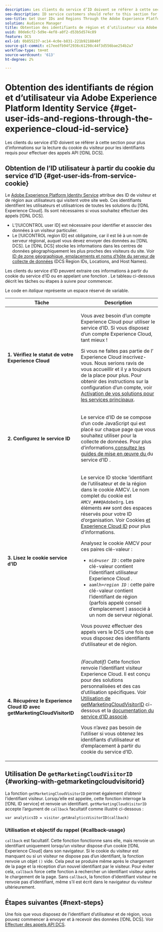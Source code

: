 ```yaml
---
description: Les clients du service d’ID doivent se référer à cette section pour plus d’informations sur la lecture du cookie du visiteur pour les identifiants requis pour effectuer des appels API DCS.
seo-description: ID service customers should refer to this section for information on how to read the visitor cookie for the IDs required to make DCS API calls.
seo-title: Get User IDs and Regions Through the Adobe Experience Platform Identity Service
solution: Audience Manager
title: Obtention des identifiants de région et d’utilisateur via Adobe Experience Platform Identity Service
uuid: 80de6cf2-5d9e-4ef8-a0f2-d53b5d574c89
feature: DCS
exl-id: 0b855237-ac14-4c0e-b831-221b9218840f
source-git-commit: e17eedfb94f2936c61298c44f3d556bae254b2a7
workflow-type: tm+mt
source-wordcount: '613'
ht-degree: 2%

---
```


# Obtention des identifiants de région et d’utilisateur via Adobe Experience Platform Identity Service {#get-user-ids-and-regions-through-the-experience-cloud-id-service}

Les clients du service d’ID doivent se référer à cette section pour plus d’informations sur la lecture du cookie du visiteur pour les identifiants requis pour effectuer des appels API [!DNL DCS].

## Obtention de l’ID utilisateur à partir du cookie du service d’ID {#get-user-ids-from-service-cookie}

Le [Adobe Experience Platform Identity Service](https://experienceleague.adobe.com/docs/id-service/using/home.html?lang=fr) attribue des ID de visiteur et de région aux utilisateurs qui visitent votre site web. Ces identifiants identifient les utilisateurs et utilisatrices de toutes les solutions du [!DNL Experience Cloud]. Ils sont nécessaires si vous souhaitez effectuer des appels [!DNL DCS].

* L’[!UICONTROL user ID] est nécessaire pour identifier et associer des données à un visiteur particulier.
* Le [!UICONTROL region ID] est obligatoire, car il est lié à un nom de serveur régional, auquel vous devez envoyer des données au [!DNL DCS]. Le [!DNL DCS] stocke les informations dans les centres de données géographiquement les plus proches des visiteurs du site. Voir [ID de zone géographique, emplacements et noms d’hôte du serveur de collecte de données](../../../api/dcs-intro/dcs-api-reference/dcs-regions.md) (DCS Region IDs, Locations, and Host Names).

Les clients du service d’ID peuvent extraire ces informations à partir du cookie du service d’ID ou en appelant une fonction . Le tableau ci-dessous décrit les tâches ou étapes à suivre pour commencer.

Le code en *italique* représente un espace réservé de variable.

<table id="table_660EBE1C24DD4FBE9DCE5191836C9135"> 
 <thead> 
  <tr> 
   <th colname="col1" class="entry"> Tâche </th> 
   <th colname="col2" class="entry"> Description </th> 
  </tr> 
 </thead>
 <tbody> 
  <tr> 
   <td colname="col1"> <p> <b>1. Vérifiez le statut de votre <span class="keyword"> Experience Cloud</span> </b> </p> </td> 
   <td colname="col2"> <p>Vous avez besoin d’un compte <span class="keyword"> Experience Cloud</span> pour utiliser le service d’ID. Si vous disposez d’un compte <span class="keyword"> Experience Cloud</span>, tant mieux ! </p> <p> Si vous ne faites pas partie de l’<span class="keyword"> Experience Cloud</span> inscrivez-vous. Nous serions ravis de vous accueillir et il y a toujours de la place pour plus. Pour obtenir des instructions sur la configuration d’un compte, voir <a href="https://experienceleague.adobe.com/fr/docs/core-services/interface/services/getting-started" format="https" scope="external"> Activation de vos solutions pour les services principaux</a>. </p> </td> 
  </tr> 
  <tr> 
   <td colname="col1"> <p> <b>2. Configurez le service <span class="keyword"> ID </span></b> </p> </td> 
   <td colname="col2"> <p>Le service d’ID de <span class="keyword"></span> se compose d’un code JavaScript qui est placé sur chaque page que vous souhaitez utiliser pour la collecte de données. Pour plus d’informations<a href="https://experienceleague.adobe.com/docs/id-service/using/implementation/implementation-guides.html?lang=fr" format="https" scope="external"> consultez les guides de mise en œuvre du </a> du service d’ID . </p> </td> 
  </tr> 
  <tr> 
   <td colname="col1"> <p> <b>3. Lisez le cookie <span class="keyword"> service d’ID </span> </b> </p> </td> 
   <td colname="col2"> <p>Le service <span class="keyword"> ID stocke </span>’identifiant de l’utilisateur et de la région dans le cookie AMCV. Le nom complet du cookie est <code>AMCV_<i>###</i>@AdobeOrg</code>. Les éléments <code><i>###</i></code> sont des espaces réservés pour votre ID d’organisation. Voir Cookies <a href="https://experienceleague.adobe.com/docs/id-service/using/intro/cookies.html?lang=fr" format="https" scope="external"> et Experience Cloud ID</a> pour plus d’informations. </p> <p>Analysez le cookie AMCV pour ces paires clé-valeur : </p> <p> 
     <ul id="ul_502ECFCDDD084D448B5EDC4E5C0909C1"> 
      <li id="li_662FFA36AC854E699D50A183B161D654"> <code>mid=<i>user ID</i></code> : cette paire clé-valeur contient l’identifiant utilisateur Experience Cloud<span class="keyword"> </span>. </li> 
      <li id="li_65422233187B4217B50DC52DBD58F404"> <code>aamlh=<i>region ID</i></code> : cette paire clé-valeur contient l’identifiant de région (parfois appelé conseil d’emplacement <span class="term"></span>) associé à un nom de serveur régional. </li> 
     </ul> </p> <p>Vous pouvez effectuer des appels vers le <span class="wintitle"> DCS</span> une fois que vous disposez des identifiants d’utilisateur et de région. </p> </td> 
  </tr> 
  <tr> 
   <td colname="col1"> <p> <b>4. Récupérez le <span class="keyword"> Experience Cloud ID</span> avec getMarketingCloudVisitorID</b> </p> </td> 
   <td colname="col2"> <p><i>(Facultatif)</i> Cette fonction renvoie l’identifiant visiteur <span class="keyword"> Experience Cloud</span>. Il est conçu pour des solutions personnalisées et des cas d’utilisation spécifiques. Voir <a href="../../../api/dcs-intro/dcs-s2s/dcs-mcid-ids.md#working-with-getmarketingcloudvisitorid"> Utilisation de getMarketingCloudVisitorID</a> ci-dessous et la <a href="https://experienceleague.adobe.com/docs/id-service/using/id-service-api/methods/getmcvid.html?lang=fr" format="https" scope="external"> documentation du service d’ID associé</a>. </p> <p>Vous n’avez pas besoin de l’utiliser si vous obtenez les identifiants d’utilisateur et d’emplacement à partir du cookie du service d’ID. </p> </td> 
  </tr> 
 </tbody> 
</table>

## Utilisation De `getMarketingCloudVisitorID` {#working-with-getmarketingcloudvisitorid}

La fonction `getMarketingCloudVisitorID` permet également d’obtenir l’identifiant visiteur. Lorsqu’elle est appelée, cette fonction interroge la [!DNL ID service] et renvoie un identifiant. `getMarketingCloudVisitorID` accepte l’argument de `callback` facultatif comme illustré ci-dessous :

`var analyticsID = visitor.getAnalyticsVisitorID(callback)`

### Utilisation et objectif du rappel {#callback-usage}

`callback` est facultatif. Cette fonction fonctionne sans elle, mais renvoie un identifiant uniquement lorsqu’un visiteur dispose d’un cookie [!DNL Experience Cloud] dans son navigateur. Si le cookie du visiteur est manquant ou si un visiteur ne dispose pas d’un identifiant, la fonction renvoie un objet `()` vide. Cela peut se produire même après le chargement de la page et la réception d’un nouvel identifiant par le visiteur. Pour éviter cela, `callback` force cette fonction à rechercher un identifiant visiteur après le chargement de la page. Sans `callback`, la fonction d’identifiant visiteur ne renvoie pas d’identifiant, même s’il est écrit dans le navigateur du visiteur ultérieurement.

## Étapes suivantes {#next-steps}

Une fois que vous disposez de l’identifiant d’utilisateur et de région, vous pouvez commencer à envoyer et à recevoir des données [!DNL DCS]. Voir [Effectuer des appels API DCS](../../../api/dcs-intro/dcs-s2s/dcs-s2s-calls.md).
